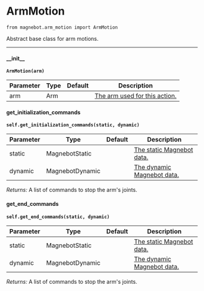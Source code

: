 # ArmMotion

`from magnebot.arm_motion import ArmMotion`

Abstract base class for arm motions.

***

#### \_\_init\_\_

**`ArmMotion(arm)`**

| Parameter | Type | Default | Description |
| --- | --- | --- | --- |
| arm |  Arm |  | [The arm used for this action.](../arm.md) |

#### get_initialization_commands

**`self.get_initialization_commands(static, dynamic)`**


| Parameter | Type | Default | Description |
| --- | --- | --- | --- |
| static |  MagnebotStatic |  | [The static Magnebot data.](../magnebot_static.md) |
| dynamic |  MagnebotDynamic |  | [The dynamic Magnebot data.](../magnebot_dynamic.md) |

_Returns:_  A list of commands to stop the arm's joints.

#### get_end_commands

**`self.get_end_commands(static, dynamic)`**


| Parameter | Type | Default | Description |
| --- | --- | --- | --- |
| static |  MagnebotStatic |  | [The static Magnebot data.](../magnebot_static.md) |
| dynamic |  MagnebotDynamic |  | [The dynamic Magnebot data.](../magnebot_dynamic.md) |

_Returns:_  A list of commands to stop the arm's joints.

